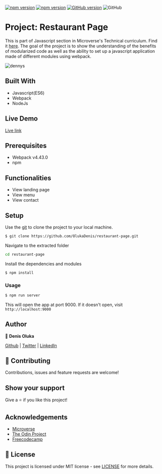 [![npm version](https://badge.fury.io/js/webpack.svg)](https://badge.fury.io/js/webpack)
[![npm version](https://badge.fury.io/js/npm.svg)](https://badge.fury.io/js/npm)
[![GitHub version](https://badge.fury.io/gh/OlukaDenis%2Frestaurant-page.svg)](https://badge.fury.io/gh/OlukaDenis%2Frestaurant-page)
![GitHub](https://img.shields.io/github/license/OlukaDenis/restaurant-page)

# Project: Restaurant Page

This is part of Javascript section in Microverse's Technical curriculum. Find it [here](https://www.theodinproject.com/courses/javascript/lessons/restaurant-page).
The goal of the project is to show the understanding of the benefits of modularized code as well as the ability to set up a javascript application made of different modules using webpack.

![dennys](https://user-images.githubusercontent.com/37341054/80044273-a3a7b400-850c-11ea-8afb-c8f33ac29c27.png)

## Built With
- Javascript(ES6)
- Webpack
- NodeJs

## Live Demo
[Live link](https://dennys.netlify.app/)


## Prerequisites
- Webpack v4.43.0
- npm

## Functionalities 
- View landing page
- View menu
- View contact

## Setup

Use the [git](https://git-scm.com/downloads) to clone the project to your local machine.
```sh
$ git clone https://github.com/OlukaDenis/restaurant-page.git
```

Navigate to the extracted folder
```sh 
cd restaurant-page
```

Install the dependencies and modules
```sh
$ npm install
```

### Usage
```sh
$ npm run server
```
This will open the app at port 9000. If it doesn't open, visit ```http://localhost:9000```

## Author

👤 **Denis Oluka**

[Github](https://github.com/OlukaDenis) | [Twitter](https://twitter.com/dennylucaz) | [LinkedIn](https://linkedin.com/in/denis-oluka)


## 🤝 Contributing

Contributions, issues and feature requests are welcome!

## Show your support

Give a ⭐️ if you like this project!

## Acknowledgements
- [Microverse](https://www.microverse.org/)
- [The Odin Project](https://www.theodinproject.com/)
- [Freecodecamp](http://freecodecamp.org/)

## 📝 License

This project is licensed under MIT license - see [LICENSE](/LICENSE) for more details.

